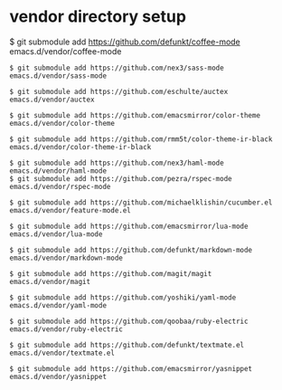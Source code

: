 # vendor directory setup

  $ git submodule add https://github.com/defunkt/coffee-mode emacs.d/vendor/coffee-mode

	$ git submodule add https://github.com/nex3/sass-mode emacs.d/vendor/sass-mode
	
	$ git submodule add https://github.com/eschulte/auctex emacs.d/vendor/auctex
	
	$ git submodule add https://github.com/emacsmirror/color-theme emacs.d/vendor/color-theme
	
	$ git submodule add https://github.com/rmm5t/color-theme-ir-black emacs.d/vendor/color-theme-ir-black
	
	$ git submodule add https://github.com/nex3/haml-mode emacs.d/vendor/haml-mode
	$ git submodule add https://github.com/pezra/rspec-mode emacs.d/vendor/rspec-mode
	
	$ git submodule add https://github.com/michaelklishin/cucumber.el emacs.d/vendor/feature-mode.el
	
	$ git submodule add https://github.com/emacsmirror/lua-mode emacs.d/vendor/lua-mode
	
	$ git submodule add https://github.com/defunkt/markdown-mode emacs.d/vendor/markdown-mode
	
	$ git submodule add https://github.com/magit/magit emacs.d/vendor/magit
	
	$ git submodule add https://github.com/yoshiki/yaml-mode emacs.d/vendor/yaml-mode
	
	$ git submodule add https://github.com/qoobaa/ruby-electric emacs.d/vendor/ruby-electric
	
	$ git submodule add https://github.com/defunkt/textmate.el emacs.d/vendor/textmate.el
	
	$ git submodule add https://github.com/emacsmirror/yasnippet emacs.d/vendor/yasnippet